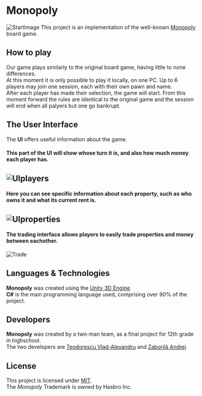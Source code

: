 # Monopoly  
![StartImage](https://github.com/vladvlad00/monopol/blob/master/Pictures/PlayScreen.png)
This project is an implementation of the well-known [Monopoly](https://en.wikipedia.org/wiki/Monopoly_(game)) board game.  
## How to play  
Our game plays similarly to the original board game, having little to none differences.  
At this moment it is only possible to play it locally, on one PC.  Up to 6 players may join one session, each with their own pawn and name.  
After each player has made their selection, the game will start. From this moment forward the rules are identical to the original game and the session will end when all palyers but one go bankrupt.  
## The User Interface
The **UI** offers useful information about the game.  
  
#### This part of the UI will show whose turn it is, and also how much money each player has.  
![UIplayers](https://github.com/vladvlad00/monopol/blob/master/Pictures/UIplayers.png)  
---  
#### Here you can see specific information about each property, such as who owns it and what its current rent is.  
![UIproperties](https://github.com/vladvlad00/monopol/blob/master/Pictures/PropSit.png)  
--- 
#### The trading interface allows players to easily trade properties and money between eachother.  
![Trade](https://github.com/vladvlad00/monopol/blob/master/Pictures/Trade.png)  
  
## Languages & Technologies
**Monopoly** was created using the [Unity 3D Engine](https://unity.com/).  
**C#** is the main programming language used, comprising over 90% of the project.  
## Developers
**Monopoly** was created by a two-man team, as a final project for 12th grade in highschool.  
The two developers are [Teodorescu Vlad-Alexandru](https://github.com/vladvlad00) and [Zaborilă Andrei](https://github.com/Andreizabo).  
## License  
This project is licensed under [MIT](https://github.com/vladvlad00/monopol/blob/master/LICENSE.md).  
The *Monopoly* Trademark is owned by Hasbro Inc.  
